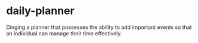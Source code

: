 # daily-planner
Dinging a planner that possesses the ability to add important events so that an individual can manage their time effectively.
